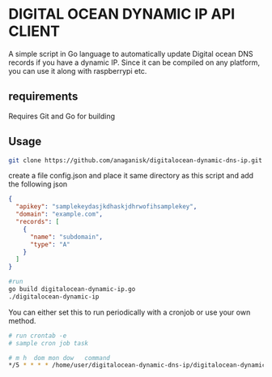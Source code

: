 # DIGITAL OCEAN DYNAMIC IP API CLIENT
A simple script in Go language to automatically update Digital ocean DNS records if you have a dynamic IP. Since it can be compiled on any platform, you can use it along with raspberrypi etc.

## requirements
Requires Git and Go for building
## Usage
```bash
git clone https://github.com/anaganisk/digitalocean-dynamic-dns-ip.git
```
create a file config.json and place it same directory as this script and add the following json

```json
{
  "apikey": "samplekeydasjkdhaskjdhrwofihsamplekey",
  "domain": "example.com",
  "records": [
    {
      "name": "subdomain",
      "type": "A"
    }
  ]
}
```
```bash
#run
go build digitalocean-dynamic-ip.go
./digitalocean-dynamic-ip
```
You can either set this to run periodically with a cronjob or use your own method.
```bash
# run crontab -e
# sample cron job task 

# m h  dom mon dow   command
*/5 * * * * /home/user/digitalocean-dynamic-dns-ip/digitalocean-dynamic-ip
```